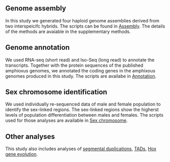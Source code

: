 ## Genome assembly
In this study we generated four haploid genome assemblies derived from two interspeicifc hybrids. The scripts can be found in [Assembly]. The details of the methods are avaiable in the supplementary methods.


## Genome annotation
We used RNA-seq (short read) and Iso-Seq (long read) to annotate the transcripts. Together with the protein sequences of the published amphioxus genomes, we annotated the coding genes in the amphixous genomes produced in this study. The scripts are availabe in [Annotation].


## Sex chromosome identification
We used individually re-sequenced data of male and female population to identify the sex-linked regions. The sex-linked regions show the higherst levels of population differentiation between males and females. The scripts used for those analyses are available in [Sex chromosome]. 

## Other analyses
This study also includes analyses of [segmental duplications], [TADs], [Hox gene evolution].

[Assembly]:https://github.com/lurebgi/amphioxusGenome/tree/master/Assembly
[Annotation]:https://github.com/lurebgi/amphioxusGenome/tree/master/annotation
[Sex chromosome]:https://github.com/lurebgi/amphioxusGenome/tree/master/Sex-linkage
[segmental duplications]:https://github.com/lurebgi/amphioxusGenome/tree/master/segmental_duplication
[TADs]:https://github.com/lurebgi/amphioxusGenome/tree/master/Hi-C
[Hox gene evolution]:https://github.com/lurebgi/amphioxusGenome/tree/master/Hi-C/Hox
